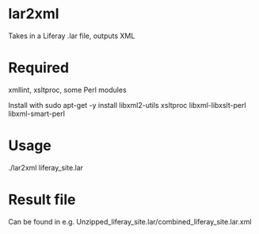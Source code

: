 lar2xml
=======

Takes in a Liferay .lar file, outputs XML

Required
==
xmllint, xsltproc, some Perl modules

Install with
  sudo apt-get -y install libxml2-utils xsltproc libxml-libxslt-perl libxml-smart-perl

Usage
==

./lar2xml liferay_site.lar

Result file
==
 Can be found in e.g. Unzipped_liferay_site.lar/combined_liferay_site.lar.xml
